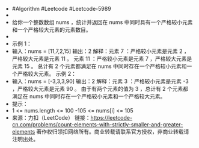 - #Algorithm #Leetcode #Leetcode-5989
-
- 给你一个整数数组 nums ，统计并返回在 nums 中同时具有一个严格较小元素和一个严格较大元素的元素数目。
-
- 示例 1：
- 输入：nums = [11,7,2,15]
  输出：2
  解释：元素 7 ：严格较小元素是元素 2 ，严格较大元素是元素 11 。
  元素 11 ：严格较小元素是元素 7 ，严格较大元素是元素 15 。
  总计有 2 个元素都满足在 nums 中同时存在一个严格较小元素和一个严格较大元素。
  示例 2：
- 输入：nums = [-3,3,3,90]
  输出：2
  解释：元素 3 ：严格较小元素是元素 -3 ，严格较大元素是元素 90 。
  由于有两个元素的值为 3 ，总计有 2 个元素都满足在 nums 中同时存在一个严格较小元素和一个严格较大元素。
- 提示：
- 1 <= nums.length <= 100
  -105 <= nums[i] <= 105
- 来源：力扣（LeetCode）
  链接：https://leetcode-cn.com/problems/count-elements-with-strictly-smaller-and-greater-elements
  著作权归领扣网络所有。商业转载请联系官方授权，非商业转载请注明出处。